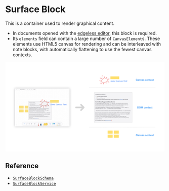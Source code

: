 # Surface Block

This is a container used to render graphical content.

- In documents opened with the [edgeless editor](../editors/edgeless-editor), this block is required.
- Its `elements` field can contain a large number of `CanvasElement`s. These elements use HTML5 canvas for rendering and can be interleaved with note blocks, with automatically flattening to use the fewest canvas contexts.

![context-interleaving](../../images/context-interleaving.png)

## Reference

- [`SurfaceBlockSchema`](/api/@blocksuite/blocks/variables/SurfaceBlockSchema.html)
- [`SurfaceBlockService`](/api/@blocksuite/blocks/classes/SurfaceBlockService.html)
